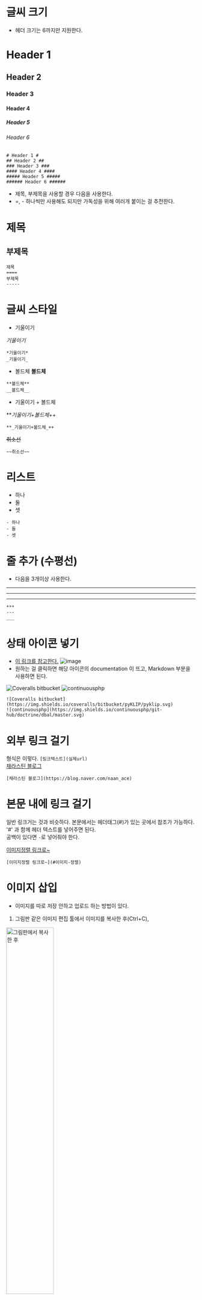 # 글씨 크기
- 헤더 크기는 6까지만 지원한다.
# Header 1 #
## Header 2 ##
### Header 3 ###
#### Header 4 ####
##### Header 5 #####
###### Header 6 ######
```
# Header 1 #
## Header 2 ##
### Header 3 ###
#### Header 4 ####
##### Header 5 #####
###### Header 6 ######
```
- 제목, 부제목을 사용할 경우 다음을 사용한다.
- =, - 하나씩만 사용해도 되지만 가독성을 위해 여러개 붙이는 걸 추천한다.

제목
=
부제목
-
```
제목
====
부제목
-----
```
# 글씨 스타일

- 기울이기

*기울이기*
```
*기울이기*
_기울이기_
```

- 볼드체
**볼드체**
```
**볼드체**
__볼드체__
```

- 기울이기 + 볼드체

**_기울이기+볼드체_++
```
**_기울이기+볼드체_++
```


~~취소선~~
```
~~취소선~~
```


# 리스트
- 하나
- 둘
- 셋
```
- 하나
- 둘
- 셋
```

# 줄 추가 (수평선)
- 다음을 3개이상 사용한다.

***
---
___
```
***
---
___
```

# 상태 아이콘 넣기
- [이 링크를 참고한다.](https://shields.io/)
![image](https://user-images.githubusercontent.com/12723983/40457622-8705b34e-5f32-11e8-8f25-79c787021c8e.png)
- 원하는 걸 클릭하면 해당 아이콘의 documentation 이 뜨고, Markdown 부분을 사용하면 된다.

![Coveralls bitbucket](https://img.shields.io/coveralls/bitbucket/pyKLIP/pyklip.svg)
![continuousphp](https://img.shields.io/continuousphp/git-hub/doctrine/dbal/master.svg)

```
![Coveralls bitbucket](https://img.shields.io/coveralls/bitbucket/pyKLIP/pyklip.svg)
![continuousphp](https://img.shields.io/continuousphp/git-hub/doctrine/dbal/master.svg)
```

# 외부 링크 걸기
형식은 이렇다. `[링크텍스트](실제url)`<br/>
[채라스틴 블로그](https://blog.naver.com/naan_ace)

```
[채라스틴 블로그](https://blog.naver.com/naan_ace)
```

# 본문 내에 링크 걸기
일반 링크거는 것과 비슷하다. 본문에서는 헤더태그(#)가 있는 곳에서 참조가 가능하다. <br/>
'#' 과 함께 헤더 텍스트를 넣어주면 된다.<br/>
공백이 있다면 `-`로 넣어줘야 한다.

[이미지정렬 링크로~](#이미지-정렬)

```
[이미지정렬 링크로~](#이미지-정렬)
```


# 이미지 삽입
- 이미지를 따로 저장 안하고 업로드 하는 방법이 있다.
1) 그림판 같은 이미지 편집 툴에서 이미지를 복사한 후(Ctrl+C),
<img src="https://user-images.githubusercontent.com/12723983/40458307-4e684246-5f36-11e8-9b60-9212a525ad52.png" alt="그림판에서 복사한 후" width="50%">

2) github issue 창으로 가서 새 issue 를 클릭하고 Write 부분에 이미지를 붙여넣는다(Ctrl+V). 그럼 다음과 같이 url 이 생기는데
<img src="https://user-images.githubusercontent.com/12723983/40457693-d417b07e-5f32-11e8-8931-bb91955f6c63.png" alt="issue write 에서 붙여넣기" width="50%">

3) 이걸 다음처럼 github 문서에서 사용하면 된다.
![해피](https://user-images.githubusercontent.com/12723983/40457831-aa587132-5f33-11e8-94e9-7e0b487e5259.png)

```
![해피](https://user-images.githubusercontent.com/12723983/40457831-aa587132-5f33-11e8-94e9-7e0b487e5259.png)
```

# 이미지 사이즈 조절
- jekyll 테마를 쓰는 사람과 github 자체만으로 사용하는 사람의 스타일 지정 방법이 다르다.
- 테마를 쓴다면 style 태그를 지정해주면 된다. 
```![해피](https://user-images.githubusercontent.com/12723983/40457831-aa587132-5f33-11e8-94e9-7e0b487e5259.png){:width=100 height=100}```
- 하지만, github 자체에서 이미지 사이즈를 지정해주고 싶다면 html 태그를 사용해서 width, height 를 지정해줘야 한다.
```<img src="경로" alt="설명" width="사이즈" height="사이즈">```
- width, height 를 지정해줄 수 있는데 px, % 둘다 상관없다.
- 숫자 뒤에 px 을 안 붙이면 자동 px 이 된다.
<img src="https://user-images.githubusercontent.com/12723983/40457831-aa587132-5f33-11e8-94e9-7e0b487e5259.png" alt="issue write 에서 붙여넣기" width="50%">

```
<img src="https://user-images.githubusercontent.com/12723983/40457831-aa587132-5f33-11e8-94e9-7e0b487e5259.png" alt="issue write 에서 붙여넣기" width="50%">
```

# 이미지 정렬
- html 태그의 align 속성으로 왼쪽, 가운데, 오른쪽 정렬을 할 수 있다.
- 가운데 정렬은 p 로 감싸주고 p 태그에 align 을 넣어준다.

`left` 정렬
<img align="left" src="https://user-images.githubusercontent.com/12723983/40458597-c2edd968-5f37-11e8-854d-9b4740747e1f.png" alt="왼쪽 정렬" width="100">

```
<img align="left" src="https://user-images.githubusercontent.com/12723983/40458597-c2edd968-5f37-11e8-854d-9b4740747e1f.png" alt="왼쪽 정렬" width="100">
```

---

`center` 정렬

<p align="center">
<img src="https://user-images.githubusercontent.com/12723983/40458597-c2edd968-5f37-11e8-854d-9b4740747e1f.png" alt="중간 정렬" width="100">
</p>

```
<p align="center">
<img src="https://user-images.githubusercontent.com/12723983/40458597-c2edd968-5f37-11e8-854d-9b4740747e1f.png" alt="중간 정렬" width="100">
</p>
```

---

`right` 정렬

<img align="right" src="https://user-images.githubusercontent.com/12723983/40458597-c2edd968-5f37-11e8-854d-9b4740747e1f.png" alt="오른쪽 정렬" width="100">

```
<img align="right" src="https://user-images.githubusercontent.com/12723983/40458597-c2edd968-5f37-11e8-854d-9b4740747e1f.png" alt="오른쪽 정렬" width="100">
```

---

